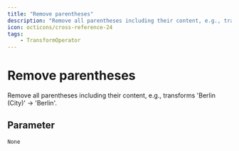 ```yaml
---
title: "Remove parentheses"
description: "Remove all parentheses including their content, e.g., transforms 'Berlin (City)' -> 'Berlin'."
icon: octicons/cross-reference-24
tags: 
    - TransformOperator
---
```

# Remove parentheses
<!-- This file was generated - DO NOT CHANGE IT MANUALLY -->



Remove all parentheses including their content, e.g., transforms 'Berlin (City)' -> 'Berlin'.

## Parameter

`None`